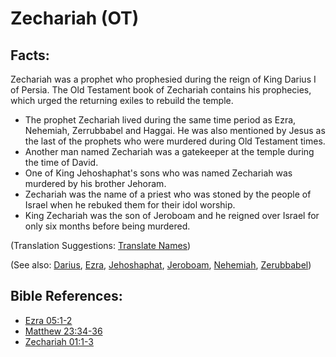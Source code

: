# Zechariah (OT) #

## Facts: ##

Zechariah was a prophet who prophesied during the reign of King Darius I of Persia. The Old Testament book of Zechariah contains his prophecies, which urged the returning exiles to rebuild the temple.

* The prophet Zechariah lived during the same time period as Ezra, Nehemiah, Zerrubbabel and Haggai. He was also mentioned by Jesus as the last of the prophets who were murdered during Old Testament times.
* Another man named Zechariah was a gatekeeper at the temple during the time of David.
* One of King Jehoshaphat's sons who was named Zechariah was murdered by his brother Jehoram.
* Zechariah was the name of a priest who was stoned by the people of Israel when he rebuked them for their idol worship.
* King Zechariah was the son of Jeroboam and he reigned over Israel for only six months before being murdered.

(Translation Suggestions: [Translate Names](en/ta-vol1/translate/man/translate-names))

(See also: [Darius](../other/darius.md), [Ezra](../other/ezra.md), [Jehoshaphat](../other/jehoshaphat.md), [Jeroboam](../other/jeroboam.md), [Nehemiah](../other/nehemiah.md), [Zerubbabel](../other/zerubbabel.md))

## Bible References: ##

* [Ezra 05:1-2](en/tn/ezr/help/05/01)
* [Matthew 23:34-36](en/tn/mat/help/23/34)
* [Zechariah 01:1-3](en/tn/zec/help/01/01)